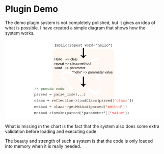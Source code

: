 # Plugin Demo

The demo plugin system is not completely polished, but it gives an idea of what is possible. I have created a simple diagram that shows how the system works.

![Plugin chart](img/plugin_diagram.png)


What is missing in the chart is the fact that the system also does some extra validation before loading and executing code. 

The beauty and strength of such a system is that the code is only loaded into memory when it is really needed.